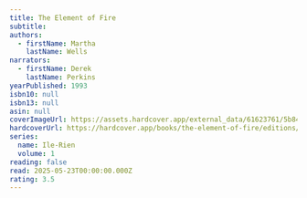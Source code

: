 ```yaml
---
title: The Element of Fire
subtitle:
authors:
  - firstName: Martha
    lastName: Wells
narrators:
  - firstName: Derek
    lastName: Perkins
yearPublished: 1993
isbn10: null
isbn13: null
asin: null
coverImageUrl: https://assets.hardcover.app/external_data/61623761/5b84fc3093f0ecedb58e77c5363023e8e318be24.jpeg
hardcoverUrl: https://hardcover.app/books/the-element-of-fire/editions/31912430
series:
  name: Ile-Rien
  volume: 1
reading: false
read: 2025-05-23T00:00:00.000Z
rating: 3.5
---
```

